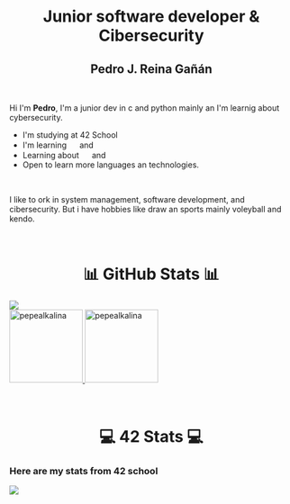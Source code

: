<div align="center">
    <h1>
        <b>Junior software developer & Cibersecurity</b>
    </h1>
    <h2>
        Pedro J. Reina Gañán
    </h2>
    <br>
    <p align="left">
    Hi I'm <b>Pedro</b>, I'm a junior dev  in c and python mainly an I'm learnig about cybersecurity.<br>
    <ul align="left">
        <li>I'm studying at 42 School</li>
        <li>I'm learning <img src="https://img.uxwing.com/wp-content/themes/uxwing/download/brands-social-media/c-program-icon.svg" height="15"> and <img src="https://img.uxwing.com/wp-content/themes/uxwing/download/brands-social-media/python-programming-language-icon.svg" height="15"></li>
        <li>Learning about <img src="https://img.uxwing.com/wp-content/themes/uxwing/download/brands-social-media/git-icon.svg" height="15"> and <img src="https://img.uxwing.com/wp-content/themes/uxwing/download/brands-social-media/github-icon.svg" height="15"> </li>
        <li>Open to learn more languages an technologies.</li>
    </ul>
    <br>
    <p align="left">
    I like to ork in system management, software development, and cibersecurity. But i have hobbies like draw an sports mainly voleyball and kendo.
    </p>
    </p>
</div>
<br>
<div align="left">
    <h1 align="center">📊 GitHub Stats 📊</h1>
    <a href="https://github.com/pepealkalina">
        <img src="https://github-profile-trophy.vercel.app/?username=pepealkalina&theme=monokai&title=Commits,Followers,Repositories,MultiLanguage"/>
    <br>
        <img src="https://github-readme-stats.vercel.app/api/top-langs/?username=pepealkalina&theme=monokai&layout=compact&langs_count=6" height="130em" alt="pepealkalina"/>
        <img src="https://github-readme-stats.vercel.app/api?username=pepealkalina&theme=monokai&show_icons=true&count_private=true&include_all_commits=true" height="130em" alt="pepealkalina"/>
    </a>
</div>
<br>
<br>
<div>
    <h1 align="center">💻 <b>42</b> Stats 💻</h1> 
    <h3>Here are my stats from 42 school</h3>
    <img src="https://badge42.vercel.app/api/v2/cl8ys36dg00350gl8f28t0eiy/stats?cursusId=21&coalitionId=275">
</div>

